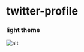 # twitter-profile

### light theme
![alt](https://drive.google.com/file/d/15zqiln6Sxkyio-gwoC3Py1aKZddspDFW/view)